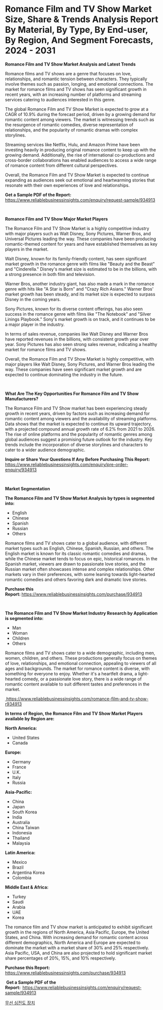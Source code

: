 <p><h1>Romance Film and TV Show Market Size, Share & Trends Analysis Report By Material, By Type, By End-user, By Region, And Segment Forecasts, 2024 - 2031</h1></p><p><strong>Romance Film and TV Show Market Analysis and Latest Trends</strong></p>
<p><p>Romance films and TV shows are a genre that focuses on love, relationships, and romantic tension between characters. They typically involve themes such as passion, longing, and emotional connections. The market for romance films and TV shows has seen significant growth in recent years, with an increasing number of platforms and streaming services catering to audiences interested in this genre.</p><p>The global Romance Film and TV Show Market is expected to grow at a CAGR of 10.9% during the forecast period, driven by a growing demand for romantic content among viewers. The market is witnessing trends such as the resurgence of romantic comedies, diverse representation of relationships, and the popularity of romantic dramas with complex storylines.</p><p>Streaming services like Netflix, Hulu, and Amazon Prime have been investing heavily in producing original romance content to keep up with the growing demand. Additionally, the rise of international co-productions and cross-border collaborations has enabled audiences to access a wide range of romance content from different cultural perspectives.</p><p>Overall, the Romance Film and TV Show Market is expected to continue expanding as audiences seek out emotional and heartwarming stories that resonate with their own experiences of love and relationships.</p></p>
<p><strong>Get a Sample PDF of the Report:&nbsp;</strong> <a href="https://www.reliablebusinessinsights.com/enquiry/request-sample/934913">https://www.reliablebusinessinsights.com/enquiry/request-sample/934913</a></p>
<p>&nbsp;</p>
<p><strong>Romance Film and TV Show Major Market Players</strong></p>
<p><p>The Romance Film and TV Show Market is a highly competitive industry with major players such as Walt Disney, Sony Pictures, Warner Bros, and Universal Pictures leading the way. These companies have been producing romantic-themed content for years and have established themselves as key players in the market.</p><p>Walt Disney, known for its family-friendly content, has seen significant market growth in the romance genre with films like "Beauty and the Beast" and "Cinderella." Disney's market size is estimated to be in the billions, with a strong presence in both film and television.</p><p>Warner Bros, another industry giant, has also made a mark in the romance genre with hits like "A Star is Born" and "Crazy Rich Asians." Warner Bros' market growth has been steady, and its market size is expected to surpass Disney in the coming years.</p><p>Sony Pictures, known for its diverse content offerings, has also seen success in the romance genre with films like "The Notebook" and "Silver Linings Playbook." Sony's market growth is on track, and it continues to be a major player in the industry.</p><p>In terms of sales revenue, companies like Walt Disney and Warner Bros have reported revenues in the billions, with consistent growth year over year. Sony Pictures has also seen strong sales revenue, indicating a healthy market for romance films and TV shows.</p><p>Overall, the Romance Film and TV Show Market is highly competitive, with major players like Walt Disney, Sony Pictures, and Warner Bros leading the way. These companies have seen significant market growth and are expected to continue dominating the industry in the future.</p></p>
<p>&nbsp;</p>
<p><strong>What Are The Key Opportunities For Romance Film and TV Show Manufacturers?</strong></p>
<p><p>The Romance Film and TV Show market has been experiencing steady growth in recent years, driven by factors such as increasing demand for romantic content among viewers and the availability of streaming platforms. Data shows that the market is expected to continue its upward trajectory, with a projected compound annual growth rate of 6.2% from 2021 to 2026. The rise of online platforms and the popularity of romantic genres among global audiences suggest a promising future outlook for the industry. Key trends include the incorporation of diverse storylines and characters to cater to a wider audience demographic.</p></p>
<p><strong>Inquire or Share Your Questions If Any Before Purchasing This Report:</strong> <a href="https://www.reliablebusinessinsights.com/enquiry/pre-order-enquiry/934913">https://www.reliablebusinessinsights.com/enquiry/pre-order-enquiry/934913</a></p>
<p>&nbsp;</p>
<p><strong>Market Segmentation</strong></p>
<p><strong>The Romance Film and TV Show Market Analysis by types is segmented into:</strong></p>
<p><ul><li>English</li><li>Chinese</li><li>Spanish</li><li>Russian</li><li>Others</li></ul></p>
<p><p>Romance films and TV shows cater to a global audience, with different market types such as English, Chinese, Spanish, Russian, and others. The English market is known for its classic romantic comedies and dramas, while the Chinese market tends to focus on epic, historical romances. In the Spanish market, viewers are drawn to passionate love stories, and the Russian market often showcases intense and complex relationships. Other markets vary in their preferences, with some leaning towards light-hearted romantic comedies and others favoring dark and dramatic love stories.</p></p>
<p><strong>Purchase this Report:&nbsp;</strong><a href="https://www.reliablebusinessinsights.com/purchase/934913">https://www.reliablebusinessinsights.com/purchase/934913</a></p>
<p>&nbsp;</p>
<p><strong>The Romance Film and TV Show Market Industry Research by Application is segmented into:</strong></p>
<p><ul><li>Man</li><li>Woman</li><li>Children</li><li>Others</li></ul></p>
<p><p>Romance films and TV shows cater to a wide demographic, including men, women, children, and others. These productions generally focus on themes of love, relationships, and emotional connection, appealing to viewers of all ages and backgrounds. The market for romance content is diverse, with something for everyone to enjoy. Whether it's a heartfelt drama, a light-hearted comedy, or a passionate love story, there is a wide range of romantic content available to suit different tastes and preferences in the market.</p></p>
<p><a href="https://www.reliablebusinessinsights.com/romance-film-and-tv-show-r934913">&nbsp;https://www.reliablebusinessinsights.com/romance-film-and-tv-show-r934913</a></p>
<p><strong>In terms of Region, the Romance Film and TV Show Market Players available by Region are:</strong></p>
<p>
    <p> <strong> North America: </strong>
        <ul>
            <li>United States</li>
            <li>Canada</li>
        </ul>
        </p> 
    <p> <strong> Europe: </strong>
        <ul>
            <li>Germany</li>
            <li>France</li>
            <li>U.K.</li>
            <li>Italy</li>
            <li>Russia</li>
        </ul>
        </p> 
    <p> <strong> Asia-Pacific: </strong>
        <ul>
            <li>China</li>
            <li>Japan</li>
            <li>South Korea</li>
            <li>India</li>
            <li>Australia</li>
            <li>China Taiwan</li>
            <li>Indonesia</li>
            <li>Thailand</li>
            <li>Malaysia</li>
        </ul>
        </p> 
    <p> <strong> Latin America: </strong>
        <ul>
            <li>Mexico</li>
            <li>Brazil</li>
            <li>Argentina Korea</li>
            <li>Colombia</li>
        </ul>
        </p> 
    <p> <strong> Middle East & Africa: </strong>
        <ul>
            <li>Turkey</li>
            <li>Saudi</li>
            <li>Arabia</li>
            <li>UAE</li>
            <li>Korea</li>
        </ul>
    </p>
    </p>
<p><p>The romance film and TV show market is anticipated to exhibit significant growth in the regions of North America, Asia Pacific, Europe, the United States, and China. With increasing demand for romantic content across different demographics, North America and Europe are expected to dominate the market with a market share of 30% and 25% respectively. Asia Pacific, USA, and China are also projected to hold significant market share percentages of 20%, 15%, and 10% respectively.</p></p>
<p><strong>Purchase this Report: </strong><a href="https://www.reliablebusinessinsights.com/purchase/934913">https://www.reliablebusinessinsights.com/purchase/934913</a></p>
<p>&nbsp;<strong>Get a Sample PDF of the Report:&nbsp;&nbsp;</strong><a href="https://www.reliablebusinessinsights.com/enquiry/request-sample/934913">https://www.reliablebusinessinsights.com/enquiry/request-sample/934913</a></p>
<p><strong></strong></p>
<p><p><a href="https://github.com/nhaiquang84/Market-Research-Report-List-2/blob/main/977394682205.md">무선 심전도 장치</a></p></p>
